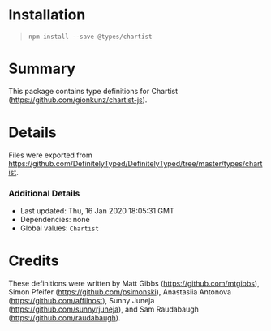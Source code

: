 # Installation
> `npm install --save @types/chartist`

# Summary
This package contains type definitions for Chartist (https://github.com/gionkunz/chartist-js).

# Details
Files were exported from https://github.com/DefinitelyTyped/DefinitelyTyped/tree/master/types/chartist.

### Additional Details
 * Last updated: Thu, 16 Jan 2020 18:05:31 GMT
 * Dependencies: none
 * Global values: `Chartist`

# Credits
These definitions were written by Matt Gibbs (https://github.com/mtgibbs), Simon Pfeifer (https://github.com/psimonski), Anastasiia Antonova (https://github.com/affilnost), Sunny Juneja (https://github.com/sunnyrjuneja), and Sam Raudabaugh (https://github.com/raudabaugh).
